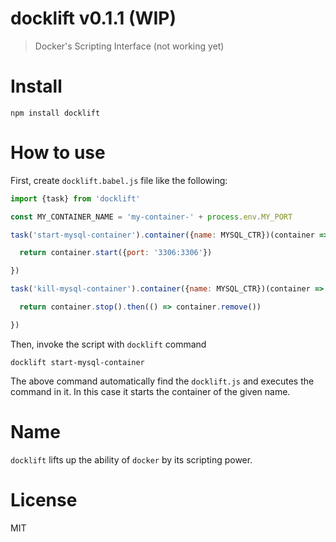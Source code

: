 # docklift v0.1.1 (WIP)

> Docker's Scripting Interface (not working yet)

# Install

    npm install docklift

# How to use

First, create `docklift.babel.js` file like the following:

```js
import {task} from 'docklift'

const MY_CONTAINER_NAME = 'my-container-' + process.env.MY_PORT

task('start-mysql-container').container({name: MYSQL_CTR})(container => {

  return container.start({port: '3306:3306'})

})

task('kill-mysql-container').container({name: MYSQL_CTR})(container => {

  return container.stop().then(() => container.remove())

})
```

Then, invoke the script with `docklift` command

    docklift start-mysql-container

The above command automatically find the `docklift.js` and executes the command in it. In this case it starts the container of the given name.

# Name

`docklift` lifts up the ability of `docker` by its scripting power.

# License

MIT
